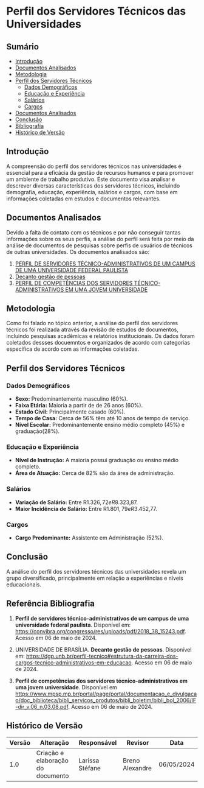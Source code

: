 # Perfil dos Servidores Técnicos das Universidades

## Sumário
* [Introdução](#introdução)
* [Documentos Analisados](#Documentos-Analisados)
* [Metodologia](#metodologia)
* [Perfil dos Servidores Técnicos](#perfil-dos-servidores-técnicos)
    * [Dados Demográficos](#dados-demográficos)
    * [Educação e Experiência](#educação-e-experiência)
    * [Salários](#salários)
    * [Cargos](#cargos)
* [Documentos Analisados](#documentos-analisados)
* [Conclusão](#conclusão)
* [Bibliografia](#bibliografia)
* [Histórico de Versão](#histórico-de-versão)

## Introdução
A compreensão do perfil dos servidores técnicos nas universidades é essencial para a eficácia da gestão de recursos humanos e para promover um ambiente de trabalho produtivo. Este documento visa analisar e descrever diversas características dos servidores técnicos, incluindo demografia, educação, experiência, salários e cargos, com base em informações coletadas em estudos e documentos relevantes.

## Documentos Analisados

Devido a falta de contato com os técnicos e por não conseguir tantas informações sobre os seus perfis, a análise do perfil será feita por meio da análise de documentos de pesquisas sobre perfis de usuários de técnicos de outras universidades. Os documentos analisados são:

1. [PERFIL DE SERVIDORES TÉCNICO-ADMINISTRATIVOS DE UM CAMPUS DE UMA UNIVERSIDADE FEDERAL PAULISTA](https://convibra.org/congresso/res/uploads/pdf/2018_38_15243.pdf)
2. [Decanto gestão de pessoas](https://dgp.unb.br/perfil-tecnico#estrutura-da-carreira-dos-cargos-tecnico-administrativos-em-educacao)
3. [PERFIL DE COMPETÊNCIAS DOS SERVIDORES TÉCNICO-ADMINISTRATIVOS EM UMA JOVEM UNIVERSIDADE](https://www.mpsp.mp.br/portal/page/portal/documentacao_e_divulgacao/doc_biblioteca/bibli_servicos_produtos/bibli_boletim/bibli_bol_2006/IF-dir_v.06_n.03.08.pdf)


## Metodologia
Como foi falado no tópico anterior, a análise do perfil dos servidores técnicos foi realizada através da revisão de estudos de documentos, incluindo pesquisas acadêmicas e relatórios institucionais. Os dados foram coletados dessses docuemntos e organizados de acordo com categorias específica de acordo com as informações coletadas.

## Perfil dos Servidores Técnicos

### Dados Demográficos
- **Sexo:** Predominantemente masculino (60%).
- **Faixa Etária:** Maioria a partir de de 26 anos (60%).
- **Estado Civil:** Principalmente casado (60%).
- **Tempo de Casa:** Cerca de 56% têm até 10 anos de tempo de serviço.
- **Nível Escolar:** Predominantemente ensino médio completo (45%) e graduação(28%).

### Educação e Experiência
- **Nível de Instrução:** A maioria possui graduação ou ensino médio completo.
- **Área de Atuação:** Cerca de 82% são da área de administração.

### Salários
- **Variação de Salário:** Entre R$1.326,72 e R$8.323,87.
- **Maior Incidência de Salário:** Entre R$1.801,79 e R$3.452,77.

### Cargos
- **Cargo Predominante:** Assistente em Administração (52%).


## Conclusão
A análise do perfil dos servidores técnicos das universidades revela um grupo diversificado, principalmente em relação a experiências e níveis educacionais.

## Referência Bibliografia

1. **Perfil de servidores técnico-administrativos de um campus de uma universidade federal paulista**. Disponível em: <https://convibra.org/congresso/res/uploads/pdf/2018_38_15243.pdf>. Acesso em 06 de maio de 2024.

2. UNIVERSIDADE DE BRASÍLIA. **Decanto gestão de pessoas**. Disponível em: <https://dgp.unb.br/perfil-tecnico#estrutura-da-carreira-dos-cargos-tecnico-administrativos-em-educacao>. Acesso em 06 de maio de 2024.

3. **Perfil de competências dos servidores técnico-administrativos em uma jovem universidade**. Disponível em <https://www.mpsp.mp.br/portal/page/portal/documentacao_e_divulgacao/doc_biblioteca/bibli_servicos_produtos/bibli_boletim/bibli_bol_2006/IF-dir_v.06_n.03.08.pdf>. Acesso em 06 de maio de 2024.



## Histórico de Versão

| Versão | Alteração | Responsável | Revisor | Data |
| ------ | --------- | ----------- | ------- | ---- |
| 1.0    | Criação e elaboração do documento | Larissa Stéfane | Breno Alexandre | 06/05/2024 |
